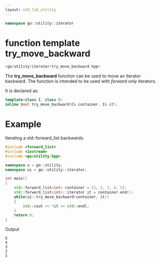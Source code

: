 ```yaml
---
layout: std_lib_utility
---
```


```c++
namespace go::utility::iterator
```

# function template try_move_backward

```c++
<go/utility/iterator/try_move_backward.hpp>
```

The **try_move_backward** function can be used to move an iterator backward.
The function is intended to be used with *forward only* iterators.

It is declared as:

```c++
template<class I, class C>
inline bool try_move_backward(C& container, I& it);
```

# Example

Iterating a std\::forward_list backwards.

```c++
#include <forward_list>
#include <iostream>
#include <go/utility.hpp>

namespace u = go::utility;
namespace ui = go::utility::iterator;

int main()
{
    std::forward_list<int> container = {1, 2, 3, 4, 5};
    std::forward_list<int>::iterator it = container.end();
    while(ui::try_move_backward(container, it))
    {
        std::cout << *it << std::endl;
    }
    return 0;
}
```

Output

```
5
4
3
2
1
```
